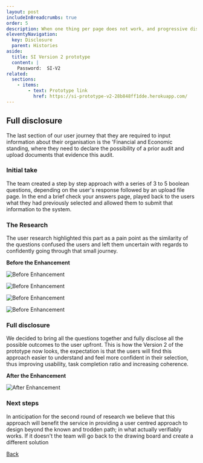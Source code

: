 ```yaml
---
layout: post
includeInBreadcrumbs: true
order: 5
description: When one thing per page does not work, and progressive disclosure does not fit the context.
eleventyNavigation:
  key: Disclosure
  parent: Histories
aside:
  title: SI Version 2 prototype
  content: |
    Password:  SI-V2
related:
  sections:
    - items:
        - text: Prototype link
          href: https://si-prototype-v2-28b848ff1dde.herokuapp.com/
---
```


## Full disclosure

The last section of our user journey that they are required to input information about their organisation is the 'Financial and Economic standing, where they need to declare the possibility of a prior audit and upload documents that evidence this audit.

### Initial take

The team created a step by step approach with a series of 3 to 5 boolean questions, depending on the user's response followed by an upload file page. In the end a brief check your answers page, played back to the users what they had previously selected and allowed them to submit that information to the system.

### The Research

The user research highlighted this part as a pain point as the similarity of the questions confused the users and left them uncertain with regards to confidently going through that small journey.

**Before the Enhancement**

![Before Enhancement](/assets/disclosure/1.png)

![Before Enhancement](/assets/disclosure/2.png)

![Before Enhancement](/assets/disclosure/3.png)

![Before Enhancement](/assets/disclosure/4.png)

### Full disclosure

We decided to bring all the questions together and fully disclose all the possible outcomes to the user upfront. This is how the Version 2 of the prototype now looks, the expectation is that the users will find this approach easier to understand and feel more confident in their selection, thus improving usability, task completion ratio and increasing coherence. 

**After the Enhancement**

![After Enhancement](/assets/disclosure/5.png)

### Next steps

In anticipation for the second round of research we believe that this approach will benefit the service in providing a user centred approach to design beyond the known and trodden path; in what actually verifiably works. If it doesn't the team will go back to the drawing board and create a different solution

<a href="/histories" class="govuk-back-link">Back</a>